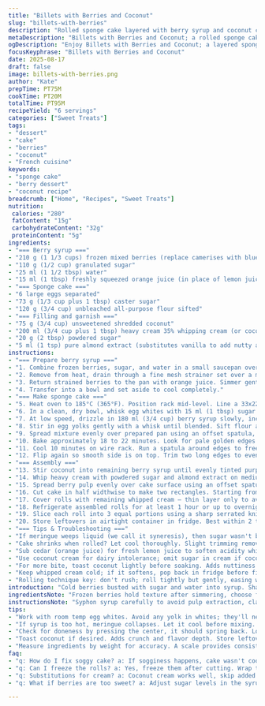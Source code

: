 ```yaml
---
title: "Billets with Berries and Coconut"
slug: "billets-with-berries"
description: "Rolled sponge cake layered with berry syrup and coconut cream. Uses frozen berries, a light meringue-based batter enriched with syrup, and whipped coconut cream with a hint of almond extract. Technique focuses on gentle folding, proper meringue peaks, and avoiding sogginess. Cooling and handling crucial for neat rolls. Adapted with reduced sugar and swapped lemon juice for orange zest. Coconut adds texture and color from soaking. Refrigerate to set flavors and maintain structure. Can substitute frozen berries or coconut cream for dairy-free option. Holds well in fridge for 2–3 days. Clear visual cues guide baking and rolling stages."
metaDescription: "Billets with Berries and Coconut; a rolled sponge cake with berry syrup and creamy coconut. Layered textures for a satisfying dessert experience."
ogDescription: "Enjoy Billets with Berries and Coconut; a layered sponge cake featuring sweet berries and coconut cream. Perfect dessert for gatherings."
focusKeyphrase: "Billets with Berries and Coconut"
date: 2025-08-17
draft: false
image: billets-with-berries.png
author: "Kate"
prepTime: PT75M
cookTime: PT20M
totalTime: PT95M
recipeYield: "6 servings"
categories: ["Sweet Treats"]
tags:
- "dessert"
- "cake"
- "berries"
- "coconut"
- "French cuisine"
keywords:
- "sponge cake"
- "berry dessert"
- "coconut recipe"
breadcrumb: ["Home", "Recipes", "Sweet Treats"]
nutrition: 
 calories: "280"
 fatContent: "15g"
 carbohydrateContent: "32g"
 proteinContent: "5g"
ingredients:
- "=== Berry syrup ==="
- "210 g (1 1/3 cups) frozen mixed berries (replace camerises with blueberries or raspberries)"
- "110 g (1/2 cup) granulated sugar"
- "25 ml (1 1/2 tbsp) water"
- "15 ml (1 tbsp) freshly squeezed orange juice (in place of lemon juice)"
- "=== Sponge cake ==="
- "6 large eggs separated"
- "73 g (1/3 cup plus 1 tbsp) caster sugar"
- "120 g (3/4 cup) unbleached all-purpose flour sifted"
- "=== Filling and garnish ==="
- "75 g (3/4 cup) unsweetened shredded coconut"
- "200 ml (3/4 cup plus 1 tbsp) heavy cream 35% whipping cream (or coconut cream for dairy-free)"
- "20 g (2 tbsp) powdered sugar"
- "5 ml (1 tsp) pure almond extract (substitutes vanilla to add nutty aroma)"
instructions:
- "=== Prepare berry syrup ==="
- "1. Combine frozen berries, sugar, and water in a small saucepan over medium heat. Bring to a lively boil while stirring frequently to avoid burning spots on the bottom. The mixture will bubble and release berry aroma, signaling juice extraction."
- "2. Remove from heat, drain through a fine mesh strainer set over a measuring cup. Do not press or mash berries; you want clear syrup without pulp. Reserve 200 ml (just under 1 cup) of this syrup. Add water if needed to reach volume."
- "3. Return strained berries to the pan with orange juice. Simmer gently for 5 minutes on low heat. This lightly thickens berry pulp while balancing acidity."
- "4. Transfer into a bowl and set aside to cool completely."
- "=== Make sponge cake ==="
- "5. Heat oven to 185°C (365°F). Position rack mid-level. Line a 33x22 cm (13x9 in) rimmed baking sheet with parchment, extending over two sides for easy removal."
- "6. In a clean, dry bowl, whisk egg whites with 15 ml (1 tbsp) sugar on medium speed until soft peaks form. Gradually add remaining sugar in thin streams while increasing speed. Whip until stiff, glossy peaks hold shape without falling."
- "7. At low speed, drizzle in 180 ml (3/4 cup) berry syrup slowly, incorporating fully but being careful to keep meringue volume."
- "8. Stir in egg yolks gently with a whisk until blended. Sift flour atop meringue mixture, folding delicately with a spoon or rubber spatula. Stop folding once flour streaks vanish; overmixing will deflate batter."
- "9. Spread mixture evenly over prepared pan using an offset spatula, smoothing surface. Tap pan lightly on counter to release large air bubbles."
- "10. Bake approximately 18 to 22 minutes. Look for pale golden edges peeling slightly from sides. The center should spring back under gentle pressure – not mushy or cracked."
- "11. Cool 10 minutes on wire rack. Run a spatula around edges to free cake. Invert onto fresh parchment. Remove original parchment carefully. Cool completely (about 20 minutes)."
- "12. Flip again so smooth side is on top. Trim two long edges to even cake thickness. This helps uniform rolling and removes browned crust."
- "=== Assembly ==="
- "13. Stir coconut into remaining berry syrup until evenly tinted purple; moisture softens fibrous coconut flakes making them fragrant and colorful."
- "14. Whip heavy cream with powdered sugar and almond extract on medium-high speed until firm peaks form. Don't overwhip; cream should hold shape but remain pliable."
- "15. Spread berry pulp evenly over cake surface using an offset spatula. Then spread three-quarters of whipped cream over that, smoothing gently."
- "16. Cut cake in half widthwise to make two rectangles. Starting from the long edge, roll each up gently but firmly, using extended parchment to guide the roll and prevent cracks."
- "17. Cover rolls with remaining whipped cream — thin layer only to avoid overpowering the structure. Immediately roll in coconut mixture, pressing lightly so flakes cling all around."
- "18. Refrigerate assembled rolls for at least 1 hour or up to overnight. This firms cream and allows flavors to meld."
- "19. Slice each roll into 3 equal portions using a sharp serrated knife. Wipe blade between cuts to maintain clean edges."
- "20. Store leftovers in airtight container in fridge. Best within 2 to 3 days; coconut stays moist but not soggy."
- "=== Tips & Troubleshooting ==="
- "If meringue weeps liquid (we call it syneresis), then sugar wasn't beaten in fully or syrup was too hot. Cool syrup to room temp before folding."
- "Cake shrinks when rolled? Let cool thoroughly. Slight trimming removes tough crust preventing cracks."
- "Sub cedar (orange juice) for fresh lemon juice to soften acidity while adding citrus notes."
- "Use coconut cream for dairy intolerance; omit sugar in cream if coconut cream too sweet."
- "For more bite, toast coconut lightly before soaking. Adds nuttiness and crunch variation."
- "Keep whipped cream cold; if it softens, pop back in fridge before finishing roll."
- "Rolling technique key: don't rush; roll tightly but gently, easing with parchment under to prevent ripping."
introduction: "Cold berries busted with sugar and water into syrup. Sharp citrus turned mellow; pulp cooked low and slow. Whip egg whites stiff then drenched them with sweet berry nectar — integrating yolks without deflating. Flour sifted, folded delicately like folding dreams. Spread thin in pan lined with parchment, wary of air bubbles that burn away flavor in oven’s heat. Cook until edges barely bronze and center still tender springy. Roll after warming, slick berry spread beneath clouds of whipped cream tinged almond and coconut soaked purple. Press coconut tight on cream, refrigerate to set the shape. Slice gently, serve cool. Keep secure in fridge; flavors settle. Classic rolled cakes require patience, but rewards? Worth every second."
ingredientsNote: "Frozen berries hold texture after simmering, choose firm varieties like blueberries, blackcurrants, or raspberries if camerises unavailable. Adjust sugar slightly if using sweeter fruits. Orange juice trades acidity for fragrance—lemon juice works too for brightness. Egg whites must be room temperature and spotless bowl aids stiff peaks. Folding flour requires gentle hands; deflation ruins lift. Heavy cream can be substituted with coconut cream for dairy-free adaptation but skip added sugar if coconut cream is sweetened. Soaking coconut in syrup colors it while adding moisture and flavor punch. Powdered sugar stabilizes cream, almond extract replaces vanilla to give a subtle nutty edge—alter according to preference."
instructionsNote: "Syphon syrup carefully to avoid pulp extraction, clarity enhances sponge moisture balance. Whip eggs to dry peaks, no sugar lags or syrup in hot state ensures stable meringue. Incorporate syrup and yolks slowly—the batter will be light and airy, don’t deflate with aggressive mixing. Folding flour is balancing act between full incorporation and keeping trapped air. Roll cake moving with parchment for support, trimming edges helps formation. Cool roll in fridge before slicing for clean portions. Coconut soak serves dual role: color and cohesiveness on outside. Whip cream peaks to hold stiff but still light texture allowing spread without breaking cake surface. Monitor baking with visual cues more than time. Listen for crackles when syrup thickens, look for glossy meringue tips, press sponge lightly to test doneness."
tips:
- "Work with room temp egg whites. Avoid any yolk in whites; they'll never whip. Whip until you see stiff peaks — glossy and stable. Pay attention when folding. It's a balance, too much can deflate it, too little, it'll be lumpy."
- "If syrup is too hot, meringue collapses. Let it cool before mixing. Keep an eye on your cream; don't overwhip. You want stiff but still spreadable. Dip parchment into cakes, makes rolling easier, prevents cracks."
- "Check for doneness by pressing the center, it should spring back. Look for pale golden edges. Always cool thoroughly before rolling. Cutting edges improves rolling, don’t skip this step. Clean knife edges matter."
- "Toast coconut if desired. Adds crunch and flavor depth. Store leftovers in airtight container to maintain that texture. If you made too much syrup, freeze it for later. Works wonders in smoothies."
- "Measure ingredients by weight for accuracy. A scale provides consistency every time. Variations in berries can throw sweetness off; adjust sugar accordingly. Keep an eye on those baking times but trust your senses."
faq:
- "q: How do I fix soggy cake? a: If sogginess happens, cake wasn't cooled enough. Ensure cooling is thorough. Also check syrup's sweetness; adjust for your preference. Don't rush rolling, be gentle."
- "q: Can I freeze the rolls? a: Yes, freeze them after cutting. Wrap tightly in plastic; they keep well for a month. Thaw in fridge before serving. Taste remains surprisingly good."
- "q: Substitutions for cream? a: Coconut cream works well, skip added sugar. ‘Whipped’ coconut cream can be tricky. It's temperamental, keep it cold. Use stabilized cream if worried."
- "q: What if berries are too sweet? a: Adjust sugar levels in the syrup. Taste as you go, always better. Combining sweet with tart like citrus can help balance flavors."

---
```


